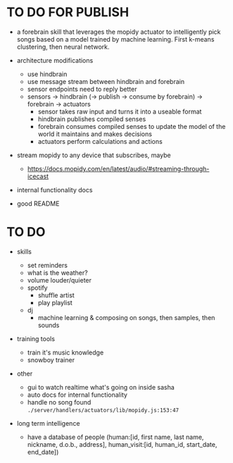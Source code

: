 # TO DO FOR PUBLISH

- a forebrain skill that leverages the mopidy actuator to intelligently pick songs based on a model trained by machine learning. First k-means clustering, then neural network.

- architecture modifications
    - use hindbrain
    - use message stream between hindbrain and forebrain
    - sensor endpoints need to reply better
    - sensors -> hindbrain (-> publish -> consume by forebrain) -> forebrain -> actuators
        - sensor takes raw input and turns it into a useable format
        - hindbrain publishes compiled senses
        - forebrain consumes compiled senses to update the model of the world it maintains and makes decisions
        - actuators perform calculations and actions

- stream mopidy to any device that subscribes, maybe
    - https://docs.mopidy.com/en/latest/audio/#streaming-through-icecast

- internal functionality docs
- good README

# TO DO

- skills
    - set reminders
    - what is the weather?
    - volume louder/quieter
    - spotify
        - shuffle artist
        - play playlist
    * dj
        * machine learning & composing on songs, then samples, then sounds

- training tools
    - train it's music knowledge
    - snowboy trainer

- other
    - gui to watch realtime what's going on inside sasha
    - auto docs for internal functionality
    - handle no song found `./server/handlers/actuators/lib/mopidy.js:153:47`

- long term intelligence
    - have a database of people (human:[id, first name, last name, nickname, d.o.b., address], human_visit:[id, human_id, start_date, end_date])

